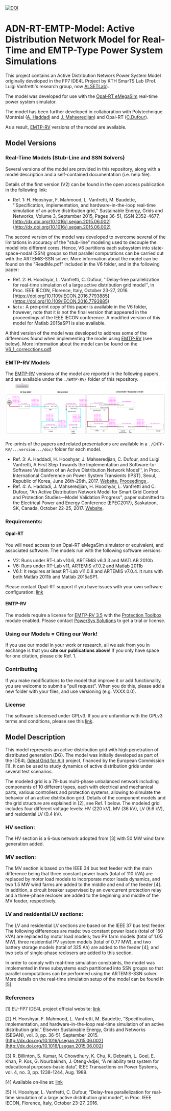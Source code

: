 [![DOI](https://zenodo.org/badge/doi/10.5281/zenodo.61183.svg)](http://dx.doi.org/10.5281/zenodo.61183)
# ADN-RT-EMTP-Model: Active Distribution Network Model for Real-Time and EMTP-Type Power System Simulations
This project contains an Active Distribution Network Power System Model originally developed in the FP7 IDE4L Project by KTH SmarTS Lab (Prof. Luigi Vanfretti's research group, now [ALSETLab](https://alsetlab.github.io)).

The model was developed for use with the [Opal-RT eMegaSim](http://www.opal-rt.com/product/emegasim-powergrid-real-time-digital-hardware-in-the-loop-simulator) real-time power system simulator.

The model has been further developed in collaboration with Polytechnique Montréal ([A. Haddadi](https://www.linkedin.com/in/aboutaleb-haddadi-ph-d-a1522236/?ppe=1) and [J. Mahseredjian](http://www.polymtl.ca/recherche/rc/en/professeurs/details.php?NoProf=340)) and Opal-RT ([C.Dufour](https://www.researchgate.net/profile/Christian_Dufour2)).

As a result, [EMTP-RV](http://emtp-software.com) versions of the model are available.

## Model Versions
### Real-Time Models (Stub-Line and SSN Solvers)
Several versions of the model are provided in this repository, along with a model description and a self-contained documentation (i.e. help file).

Details of the first version (V2) can be found in the open access publication in the following link:
- Ref. 1: H. Hooshyar, F. Mahmood, L. Vanfretti, M. Baudette, ''Specification, implementation, and hardware-in-the-loop real-time simulation of an active distribution grid,'' Sustainable Energy, Grids and Networks, Volume 3, September 2015, Pages 36-51, ISSN 2352-4677, [http://dx.doi.org/10.1016/j.segan.2015.06.002](http://dx.doi.org/10.1016/j.segan.2015.06.002)

The second version of the model was developed to overcome several of the limitations in accuracy of the "stub-line" modeling used to decouple the model into different cores. Hence, V6 partitions each subsystem into state-space-nodal (SSN) groups so that parallel computations can be carried out with the ARTEMiS-SSN solver. More information about the model can be found on the "ReadMe.pdf" included in the V6 folder, and in the following paper:
- Ref. 2: H. Hooshyar, L. Vanfretti, C. Dufour, ''Delay-free parallelization for real-time simulation of a large active distribution grid model'', in Proc. IEEE IECON, Florence, Italy, October 23-27, 2016. [https://doi.org/10.1109/IECON.2016.7793885](https://doi.org/10.1109/IECON.2016.7793885)
- ``Note:`` A pre-print copy of this paper is available in the V6 folder, however, note that it is not the final version that appeared in the proceedings of the IEEE IECON conference.
A modified version of this model for Matlab 2015aSP1 is also available.

A third version of the model was developed to address some of the differences found when implementing the model using [EMTP-RV](http://emtp-software.com) (see below). More information about the model can be found on the [V6_1_correcctions.pdf](https://github.com/SmarTS-Lab/FP7-IDE4L-KTHSmarTSLab-ADN-RTModel/blob/master/V6p1/V6_1%20corrections.pdf).

### EMTP-RV Models
The [EMTP-RV](http://emtp-software.com) versions of the model are reported in the following papers, and are available under the ``./EMTP-RV/`` folder of this repository.
![emtpmodel](https://github.com/ALSETLab/ADN-RT-EMTP-Model/blob/master/EMTP-RV/Picture1.png "Overall EMTP-RV Model")


Pre-prints of the papers and related presentations are available in a ``./EMTP-RV/...version.../doc/`` folder for each model.

- Ref. 3: A. Haddadi, H. Hooshyar, J. Mahseredjian, C. Dufour, and Luigi Vanfretti, A First Step Towards the Implementation and Software-to-Software Validation of an Active Distribution Network Model'', in Proc. International Conference on Power System Transients (IPST), Seoul, Republic of Korea, June 26th-29th, 2017. [Website,](http://www.ipst2017.com/) [Proceedings ](http://www.ipstconf.org/Papers.html).
- Ref. 4: A. Haddadi, J. Mahseredjian, H. Hooshyar, L. Vanfretti and C. Dufour, "An Active Distribution Network Model for Smart Grid Control and Protection Studies―Model Validation Progress", paper submitted to the Electrical Power and Energy Conference (EPEC2017), Saskatoon, SK, Canada, October 22-25, 2017. [Website](http://epec2017.ieee.ca).

### Requirements:

#### Opal-RT
You will need access to an Opal-RT eMegaSim simulator or equivalent, and associated software. The models run with the following software versions:
- V2: Runs under RT-Lab v10.6, ARTEMiS v6.3.3 and MATLAB 2010b
- V6: Runs under RT-Lab v11, ARTEMiS v7.0.2 and Matlab 2011b
- V6.1: It requires at least RT-Lab v11.0.8 and ARTEMiS v7.0.4. It runs with both Matlab 2011b and Matlab 2015aSP1.

Please contact Opal-RT support if you have issues with your own software configuration: [link](http://www.opal-rt.com/support/support-request)

#### EMTP-RV
The models require a license for [EMTP-RV 3.5](http://emtp-software.com/Releases) with the [Protection Toolbox](http://emtp-software.com/page/protection-toolbox) module enabled. Please contact [PowerSys Solutions](http://emtp-software.com/try-buy) to get a trial or license.

### Using our Models = Citing our Work!
If you use our model in your work or research, all we ask from you in exchange is that you **cite our publications above**! If you only have space for one citation, please cite Ref. 1.

### Contributing
If you make modifications to the model that improve it or add functionality, you are welcome to submit a "pull request".
When you do this, please add a new folder with your files, and use versioning (e.g. VXXX.0.0).

### License
The software is licensed under GPLv3. If you are unfamiliar with the GPLv3 terms and conditions, please see this [link](https://www.gnu.org/licenses/quick-guide-gplv3.en.html).

## Model Description
This model represents an active distribution grid with high penetration of distributed generation (DG). The model was initially developed as part of the IDE4L [(Ideal Grid for All)](http://ide4l.eu/) project, financed by the European Commission [1]. It can be used to study dynamics of active distribution grids under several test scenarios.

The modeled grid is a 79-bus multi-phase unbalanced network including components of 10 different types, each with electrical and mechanical parts, various controllers and protection systems, allowing to simulate the behavior of an active distribution grid. Details of the component models and the grid structure are explained in [2], see Ref. 1 below. The modeled grid includes four different voltage levels: HV (220 kV), MV (36 kV), LV (6.6 kV), and residential LV (0.4 kV).

### HV section:
The HV section is a 6-bus network adopted from [3] with 50 MW wind farm generation added.
### MV section:
The MV section is based on the IEEE 34 bus test feeder with the main difference being that three constant power loads (total of 110 kVA) are replaced by motor load models to incorporate motor loads dynamics, and two 1.5 MW wind farms are added to the middle and end of the feeder [4]. In addition, a circuit breaker supervised by an overcurrent protection relay and a three-phase recloser are added to the beginning and middle of the MV feeder, respectively.
### LV and residential LV sections:
The LV and residential LV sections are based on the IEEE 37 bus test feeder. The following differences are made: two constant power loads (total of 150 kVA) are replaced by motor load models; two PV farm models (total of 1.05 MW), three residential PV system models (total of 0.77 MW), and two battery storage models (total of 325 Ah) are added to the feeder [4]; and two sets of single-phase reclosers are added to this section.

In order to comply with real-time simulation constraints, the model was implemented in three subsystems each partitioned into SSN groups so that parallel computations can be performed using the ARTEMiS-SSN solver. More details on the real-time simulation setup of the model can be found in [5].

### References
[1] EU-FP7 IDE4L project official website: [link](http://www.ide4l.eu)

[2] H. Hooshyar, F. Mahmood, L. Vanfretti, M. Baudette, “Specification, implementation, and hardware-in-the-loop real-time simulation of an active distribution grid,” Elsevier Sustainable Energy, Grids and Networks (SEGAN), vol. 3, pp. 36-51, September 2015. [http://dx.doi.org/10.1016/j.segan.2015.06.002](http://dx.doi.org/10.1016/j.segan.2015.06.002)

[3] R. Billinton, S. Kumar, N. Chowdhury, K. Chu, K. Debnath, L. Goel, E. Khan, P. Kos, G. Nourbakhsh, J. Oteng-Adjei, “A reliability test system for educational purposes-basic data”, IEEE Transactions on Power Systems, vol. 4, no. 3, pp. 1238-1244, Aug. 1989.

[4] Available on-line at: [link](http://www.ewh.ieee.org/soc/pes/dsacom/testfeeders/index.html)

[5] H. Hooshyar, L. Vanfretti, C. Dufour, “Delay-free parallelization for real-time simulation of a large active distribution grid model”, in Proc. IEEE IECON, Florence, Italy, October 23-27, 2016.
